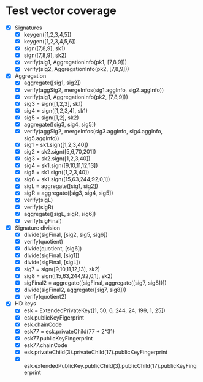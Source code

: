# Test vector coverage

- [x] Signatures
  - [x] keygen([1,2,3,4,5])
  - [x] keygen([1,2,3,4,5,6])
  - [x] sign([7,8,9], sk1)
  - [x] sign([7,8,9], sk2)
  - [x] verify(sig1, AggregationInfo(pk1, [7,8,9]))
  - [x] verify(sig2, AggregationInfo(pk2, [7,8,9]))

- [x] Aggregation
  - [x] aggregate([sig1, sig2])
  - [x] verify(aggSig2, mergeInfos(sig1.aggInfo, sig2.aggInfo))
  - [x] verify(sig1, AggregationInfo(pk2, [7,8,9]))
  - [x] sig3 = sign([1,2,3], sk1)
  - [x] sig4 = sign([1,2,3,4], sk1)
  - [x] sig5 = sign([1,2], sk2)
  - [x] aggregate([sig3, sig4, sig5])
  - [x] verify(aggSig2, mergeInfos(sig3.aggInfo, sig4.aggInfo, sig5.aggInfo))
  - [x] sig1 = sk1.sign([1,2,3,40])
  - [x] sig2 = sk2.sign([5,6,70,201])
  - [x] sig3 = sk2.sign([1,2,3,40])
  - [x] sig4 = sk1.sign([9,10,11,12,13])
  - [x] sig5 = sk1.sign([1,2,3,40])
  - [x] sig6 = sk1.sign([15,63,244,92,0,1])
  - [x] sigL = aggregate([sig1, sig2])
  - [x] sigR = aggregate([sig3, sig4, sig5])
  - [x] verify(sigL)
  - [x] verify(sigR)
  - [x] aggregate([sigL, sigR, sig6])
  - [x] verify(sigFinal)

- [x] Signature division
  - [x] divide(sigFinal, [sig2, sig5, sig6])
  - [x] verify(quotient)
  - [x] divide(quotient, [sig6])
  - [x] divide(sigFinal, [sig1])
  - [x] divide(sigFinal, [sigL])
  - [x] sig7 = sign([9,10,11,12,13], sk2)
  - [x] sig8 = sign([15,63,244,92,0,1], sk2)
  - [x] sigFinal2 = aggregate([sigFinal, aggregate([sig7, sig8])])
  - [x] divide(sigFinal2, aggregate([sig7, sig8]))
  - [x] verify(quotient2)

- [x] HD keys
  - [x] esk = ExtendedPrivateKey([1, 50, 6, 244, 24, 199, 1, 25])
  - [x] esk.publicKeyFigerprint
  - [x] esk.chainCode
  - [x] esk77 = esk.privateChild(77 + 2^31)
  - [x] esk77.publicKeyFingerprint
  - [x] esk77.chainCode
  - [x] esk.privateChild(3).privateChild(17).publicKeyFingerprint
  - [x] esk.extendedPublicKey.publicChild(3).publicChild(17).publicKeyFingerprint
